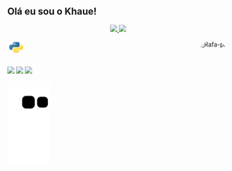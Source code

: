 ## Olá eu sou o Khaue!

<div align="center">
  <a href="https://github.com/kkhaue">
  <img height="150em" src="https://github-readme-stats.vercel.app/api?username=kkhaue&show_icons=true&theme=dracula&include_all_commits=true&count_private=true"/>
  <img height="150em" src="https://github-readme-stats.vercel.app/api/top-langs/?username=kkhaue&layout=compact&langs_count=7&theme=dracula"/>
</div>

<div style="display: inline_block"><br>
  <img align="center" alt="khaue-Python" height="30" width="40" src="https://raw.githubusercontent.com/devicons/devicon/master/icons/python/python-original.svg">
  <img align="right" alt="Rafa-pic" height="150" style="border-radius:50px;" src="https://cdn.discordapp.com/attachments/565277179412348933/1031693943383003136/gif.gif">
</div>

 ##
 
<div> 
  <a href="https://www.instagram.com/kkkhaue/" target="_blank"><img src="https://img.shields.io/badge/-Instagram-%23E4405F?style=for-the-badge&logo=instagram&logoColor=white" target="_blank"></a> 
  <a href = "mailto: khaueramos123@gmail.com"><img src="https://img.shields.io/badge/-Gmail-%23333?style=for-the-badge&logo=gmail&logoColor=white" target="_blank"></a>
  <a href="https://www.linkedin.com/in/khaue-ramos-233ba2248/" target="_blank"><img src="https://img.shields.io/badge/-LinkedIn-%230077B5?style=for-the-badge&logo=linkedin&logoColor=white" target="_blank"></a> 
 
  ![Snake animation](https://github.com/rafaballerini/rafaballerini/blob/output/github-contribution-grid-snake.svg)
 
</div>
